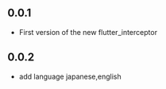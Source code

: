 ## 0.0.1

- First version of the new flutter_interceptor

## 0.0.2

- add language japanese,english
